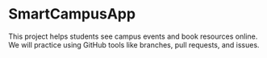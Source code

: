 # SmartCampusApp

This project helps students see campus events and book resources online.
We will practice using GitHub tools like branches, pull requests, and issues.
